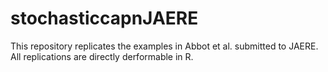 # stochasticcapnJAERE
This repository replicates the examples in Abbot et al. submitted to JAERE. All replications are directly derformable in R.
